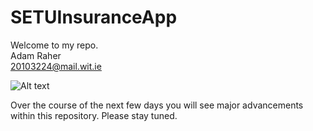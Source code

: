 # SETUInsuranceApp

Welcome to my repo.                   
Adam Raher                  
20103224@mail.wit.ie

![Alt text](https://preview.redd.it/rx2yvwaecxq61.png?auto=webp&s=18dcb435c3c35c6ab9fc26ed513c75aac1d50c59)

Over the course of the next few days you will see major advancements within this repository. Please stay tuned.
